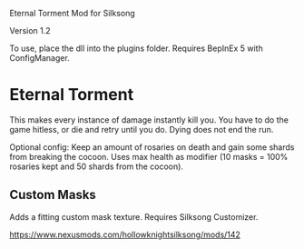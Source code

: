 Eternal Torment Mod for Silksong

Version 1.2

To use, place the dll into the plugins folder. Requires BepInEx 5 with ConfigManager.

# Eternal Torment

This makes every instance of damage instantly kill you. You have to do the game hitless, or die and retry until you do. Dying does not end the run.

Optional config:
Keep an amount of rosaries on death and gain some shards from breaking the cocoon. Uses max health as modifier (10 masks = 100% rosaries kept and 50 shards from the cocoon).

## Custom Masks

Adds a fitting custom mask texture. Requires Silksong Customizer.

https://www.nexusmods.com/hollowknightsilksong/mods/142
